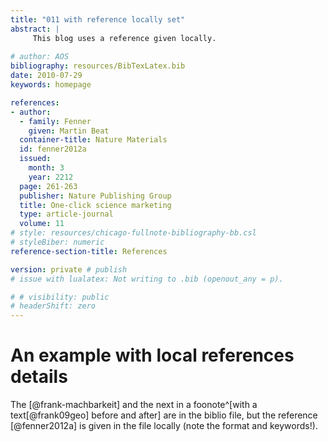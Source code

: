 ```yaml
---
title: "011 with reference locally set"
abstract: |
     This blog uses a reference given locally.  
 
# author: AOS
bibliography: resources/BibTexLatex.bib
date: 2010-07-29
keywords: homepage

references:
- author:
  - family: Fenner
    given: Martin Beat
  container-title: Nature Materials
  id: fenner2012a
  issued:
    month: 3
    year: 2212
  page: 261-263
  publisher: Nature Publishing Group
  title: One-click science marketing
  type: article-journal
  volume: 11
# style: resources/chicago-fullnote-bibliography-bb.csl
# styleBiber: numeric
reference-section-title: References

version: private # publish
# issue with lualatex: Not writing to .bib (openout_any = p).

# # visibility: public
# headerShift: zero
---
```


# An example with local references details

The [@frank-machbarkeit] and the next in a foonote^[with a text[@frank09geo] before and after] are in the biblio file, but the reference [@fenner2012a] is given in the file locally (note the format and keywords!).

 

